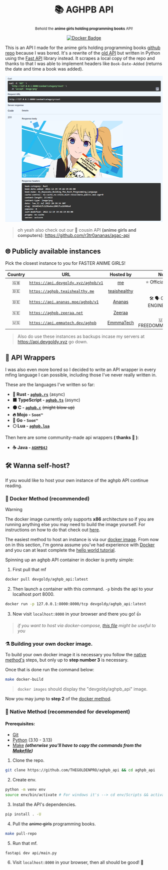 <div align="center">

  # 📚 AGHPB API

  <sub>Behold the **anime girls holding programming books** API!</sub>

  [![Docker Badge](https://img.shields.io/docker/v/devgoldy/aghpb_api?label=docker)](https://hub.docker.com/r/devgoldy/aghpb_api "We're on docker!")

</div>

This is an API I made for the anime girls holding programming books [github repo](https://github.com/cat-milk/Anime-Girls-Holding-Programming-Books) because I was bored.
It's a rewrite of the [old API](https://github.com/THEGOLDENPRO/aghpb_api_legacy) but written in Python using the [Fast API](https://github.com/tiangolo/fastapi) library instead.
It scrapes a local copy of the repo and thanks to that I was able to implement headers like ``Book-Date-Added`` (returns the date and time a book was added).

<img src="./assets/screenshot_1.png" width="600px">

> oh yeah also check out our 🌟 cousin API **(anime girls and computers)**: https://github.com/r3tr0ananas/agac-api

## 🌐 Publicly available instances
Pick the closest instance to you for FASTER ANIME GIRLS!

| Country | URL | Hosted by | Notes |
|:-----------:|-------|:-------------:|:---------:|
| 🇬🇧 | [``https://api.devgoldy.xyz/aghpb/v1``](https://api.devgoldy.xyz/aghpb/v1) | [me](https://github.com/THEGOLDENPRO) | ⭐ Official Instance |
| 🇩🇪 | [``https://aghpb.teaishealthy.me``](https://aghpb.teaishealthy.me) | [teaishealthy](https://github.com/teaishealthy) |
| 🇩🇪 | [``https://api.ananas.moe/aghpb/v1``](https://api.ananas.moe/aghpb/v1) | [Ananas](https://github.com/r3tr0ananas) | 🛠️ 🗣️ GERMAN ENGINEERING!!! |
| 🇸🇪 | [``https://aghpb.zeeraa.net``](https://aghpb.zeeraa.net) | [Zeeraa](https://github.com/AntonUden) |
| 🇺🇸 | [`https://api.emmatech.dev/aghpb`](https://api.emmatech.dev/aghpb) | [EmmmaTech](https://github.com/EmmmaTech) | 🇺🇸 🦅 FREEDOMMMMMMMM!!! |

> Also do use these instances as backups incase my servers at https://api.devgoldy.xyz go down.

## 💫 API Wrappers
I was also even more bored so I decided to write an API wrapper in every mfing language I can possible, including those I've never really written in.

These are the languages I've written so far:
- **🦀 Rust - [``aghpb.rs``](https://github.com/THEGOLDENPRO/aghpb.rs)** (async)
- **🟦 TypeScript - [``aghpb.ts``](https://github.com/THEGOLDENPRO/aghpb.ts)** (async)
- **⚫ C - [``aghpb.c``](https://github.com/THEGOLDENPRO/aghpb.c)** ~~(might blow up)~~
- **🔥 Mojo - ``Soon™``**
- **🔵 Go - ``Soon™``**
- **🌕 Lua - [``aghpb.lua``](https://github.com/THEGOLDENPRO/aghpb.lua)**

Then here are some community-made api wrappers **( thanks 💛 )**:
- **☕ Java - [``AGHPB4J``](https://github.com/JoshiCodes/AGHPB4J)**

## 🛠️ Wanna self-host?
If you would like to host your own instance of the aghpb API continue reading.

### 🐬 Docker Method (recommended)
> [!Warning]
> The docker image currently only supports **x86** architecture so if you are running anything else you may need to build the image yourself. For instructions on how to do that check out [here](#%EF%B8%8F-building-your-own-docker-image).

The easiest method to host an instance is via our [docker image](https://hub.docker.com/r/devgoldy/aghpb_api/tags). From now on in this section, I'm gonna assume you've had experience with [Docker](https://www.docker.com/) and you can at least complete the [hello world tutorial](https://docker-curriculum.com/#getting-started).

Spinning up an aghpb API container in docker is pretty simple:

1. First pull that mf
```sh
docker pull devgoldy/aghpb_api:latest
```
2. Then launch a container with this command. ``-p`` binds the api to your localhost port 8000.
```sh
docker run -p 127.0.0.1:8000:8000/tcp devgoldy/aghpb_api:latest
```
3. Now visit ``localhost:8000`` in your browser and there you go! 👍
> *if you want to host via docker-compose, [this file](https://github.com/THEGOLDENPRO/aghpb_api/blob/main/docker-compose.yml) might be useful to you*

### ⚗️ Building your own docker image.
To build your own docker image it is necessary you follow the [native method's](#-native-method-recommended-for-development) steps, but only up to **step number 3** is necessary.

Once that is done run the command below:
```sh
make docker-build
```
> ``docker images`` should display the "devgoldy/aghpb_api" image.

Now you may jump to **step 2** of the [docker method](#-docker-method-recommended).

### 🐍 Native Method (recommended for development)

#### Prerequisites:
- [Git](https://git-scm.com/downloads)
- [Python](https://www.python.org/downloads/) (3.10 - 3.13)
- [Make](https://www.gnu.org/software/make/#download) ***(otherwise you'll have to copy the commands from the [Makefile](https://github.com/THEGOLDENPRO/aghpb_api/blob/main/Makefile))***

1. Clone the repo.
```sh
git clone https://github.com/THEGOLDENPRO/aghpb_api && cd aghpb_api
```
2. Create env.
```sh
python -m venv env
source env/bin/activate # For windows it's --> cd env/Scripts && activate && cd ../../
```
3. Install the API's dependencies.
```sh
pip install . -U
```
4. Pull the ~~anime girls~~ programming books.
```sh
make pull-repo
```
5. Run that mf.
```sh
fastapi dev api/main.py
```
6. Visit ``localhost:8000`` in your browser, then all should be good! 🌈
